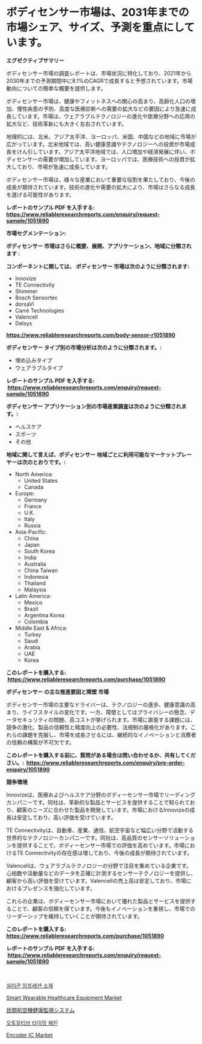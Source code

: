 <p><h1>ボディセンサー市場は、2031年までの市場シェア、サイズ、予測を重点にしています。</h1></p><p><strong>エグゼクティブサマリー</strong></p>
<p><p>ボディセンサー市場の調査レポートは、市場状況に特化しており、2021年から2030年までの予測期間中に8.1%のCAGRで成長すると予想されています。市場動向についての簡単な概要を提供します。</p><p>ボディセンサー市場は、健康やフィットネスへの関心の高まり、高齢化人口の増加、慢性疾患の予防、高度な医療診断への需要の拡大などの要因により急速に成長しています。市場は、ウェアラブルテクノロジーの進化や医療分野への応用の拡大など、技術革新にも大きく左右されています。</p><p>地理的には、北米、アジア太平洋、ヨーロッパ、米国、中国などの地域に市場が広がっています。北米地域では、高い健康意識やテクノロジーへの投資が市場成長をけん引しています。アジア太平洋地域では、人口増加や経済発展に伴い、ボディセンサーの需要が増加しています。ヨーロッパでは、医療技術への投資が拡大しており、市場が急速に成長しています。</p><p>ボディセンサー市場は、様々な産業において重要な役割を果たしており、今後の成長が期待されています。技術の進化や需要の拡大により、市場はさらなる成長を遂げる可能性があります。</p></p>
<p><strong>レポートのサンプル PDF を入手する: <a href="https://www.reliableresearchreports.com/enquiry/request-sample/1051890">https://www.reliableresearchreports.com/enquiry/request-sample/1051890</a></strong></p>
<p><strong>市場セグメンテーション:</strong></p>
<p><strong> ボディセンサー 市場はさらに概要、展開、アプリケーション、地域に分類されます :</strong></p>
<p><strong>コンポーネントに関しては、 ボディセンサー 市場は次のように分類されます: &nbsp;</strong></p>
<p><ul><li>Innovize</li><li>TE Connectivity</li><li>Shimmer</li><li>Bosch Sensortec</li><li>dorsaVi</li><li>Carré Technologies</li><li>Valencell</li><li>Delsys</li></ul></p>
<p><strong><a href="https://www.reliableresearchreports.com/body-sensor-r1051890">https://www.reliableresearchreports.com/body-sensor-r1051890</a></strong></p>
<p><strong> ボディセンサー タイプ別の市場分析は次のように分類されます。:</strong></p>
<p><ul><li>埋め込みタイプ</li><li>ウェアラブルタイプ</li></ul></p>
<p><strong>レポートのサンプル PDF を入手する: &nbsp;<a href="https://www.reliableresearchreports.com/enquiry/request-sample/1051890">https://www.reliableresearchreports.com/enquiry/request-sample/1051890</a></strong></p>
<p><strong> ボディセンサー アプリケーション別の市場産業調査は次のように分類されます。:</strong></p>
<p><ul><li>ヘルスケア</li><li>スポーツ</li><li>その他</li></ul></p>
<p><strong>地域に関して言えば、ボディセンサー 地域ごとに利用可能なマーケットプレーヤーは次のとおりです。:</strong></p>
<p><ul>
    <li>
        North America:
        <ul>
            <li>United States</li>
            <li>Canada</li>
        </ul>
    </li>
    <li>
        Europe:
        <ul>
            <li>Germany</li>
            <li>France</li>
            <li>U.K.</li>
            <li>Italy</li>
            <li>Russia</li>
        </ul>
    </li>
    <li>
        Asia-Pacific:
        <ul>
            <li>China</li>
            <li>Japan</li>
            <li>South Korea</li>
            <li>India</li>
            <li>Australia</li>
            <li>China Taiwan</li>
            <li>Indonesia</li>
            <li>Thailand</li>
            <li>Malaysia</li>
        </ul>
    </li>
    <li>
        Latin America:
        <ul>
            <li>Mexico</li>
            <li>Brazil</li>
            <li>Argentina Korea</li>
            <li>Colombia</li>
        </ul>
    </li>
    <li>
        Middle East & Africa:
        <ul>
            <li>Turkey</li>
            <li>Saudi</li>
            <li>Arabia</li>
            <li>UAE</li>
            <li>Korea</li>
        </ul>
    </li>
    </ul></p>
<p><strong>このレポートを購入する: &nbsp;<a href="https://www.reliableresearchreports.com/purchase/1051890">https://www.reliableresearchreports.com/purchase/1051890</a></strong></p>
<p><strong>ボディセンサー の主な推進要因と障壁 市場</strong></p>
<p><p>ボディセンサー市場の主要なドライバーは、テクノロジーの進歩、健康意識の高まり、ライフスタイルの変化です。一方、障壁としてはプライバシーの懸念、データセキュリティの問題、高コストが挙げられます。市場に直面する課題には、競争の激化、製品の信頼性と精度向上の必要性、法規制の厳格化があります。これらの課題を克服し、市場を成長させるには、継続的なイノベーションと消費者の信頼の構築が不可欠です。</p></p>
<p><strong>このレポートを購入する前に、質問がある場合は問い合わせるか、共有してください。:&nbsp; <a href="https://www.reliableresearchreports.com/enquiry/pre-order-enquiry/1051890">https://www.reliableresearchreports.com/enquiry/pre-order-enquiry/1051890</a></strong></p>
<p><strong>競争環境</strong></p>
<p><p>Innovizeは、医療およびヘルスケア分野のボディーセンサー市場でリーディングカンパニーです。同社は、革新的な製品とサービスを提供することで知られており、顧客のニーズに合わせた製品を開発しています。市場におけるInnovizeの成長は安定しており、高い評価を受けています。</p><p>TE Connectivityは、自動車、産業、通信、航空宇宙など幅広い分野で活動する世界的なテクノロジーカンパニーです。同社は、高品質のセンサーソリューションを提供することで、ボディーセンサー市場での評価を高めています。市場におけるTE Connectivityの存在感は増しており、今後の成長が期待されています。</p><p>Valencellは、ウェアラブルテクノロジーの分野で注目を集めている企業です。心拍数や活動量などのデータを正確に計測するセンサーテクノロジーを提供し、顧客から高い評価を受けています。Valencellの売上高は安定しており、市場におけるプレゼンスを強化しています。</p><p>これらの企業は、ボディーセンサー市場において優れた製品とサービスを提供することで、顧客の信頼を得ています。今後もイノベーションを重視し、市場でのリーダーシップを維持していくことが期待されています。</p></p>
<p><strong>このレポートを購入する: &nbsp; <a href="https://www.reliableresearchreports.com/purchase/1051890">https://www.reliableresearchreports.com/purchase/1051890</a></strong></p>
<p><strong>レポートのサンプル PDF を入手する: &nbsp;<a href="https://www.reliableresearchreports.com/enquiry/request-sample/1051890">https://www.reliableresearchreports.com/enquiry/request-sample/1051890</a></strong><strong></strong></p>
<p>&nbsp;</p>
<p><p><a href="https://medium.com/@marcpascual04/%EC%8B%A4%EB%A6%AC%EC%BD%98-%EC%9D%B8%EC%83%81-%EC%86%8C%EC%9E%AC-%EC%8B%9C%EC%9E%A5-%EA%B7%9C%EB%AA%A8-%EB%B0%8F-%EC%8B%9C%EC%9E%A5-%EB%8F%99%ED%96%A5-%EC%99%84%EC%A0%84%ED%95%9C-%EC%82%B0%EC%97%85-%EA%B0%9C%EC%9A%94-2024%EB%85%84%EB%B6%80%ED%84%B0-2031%EB%85%84%EA%B9%8C%EC%A7%80-10e6f82f7961">실리콘 임프레션 소재</a></p><p><a href="https://github.com/brenzgnarento/Market-Research-Report-List-2/blob/main/smart-wearable-healthcare-equipment-market.md">Smart Wearable Healthcare Equipment Market</a></p><p><a href="https://medium.com/@tiannastark1/%E5%95%86%E7%94%A8%E8%88%AA%E7%A9%BA%E6%A9%9F%E3%81%AE%E5%81%A5%E5%BA%B7%E7%9B%A3%E8%A6%96%E3%82%B7%E3%82%B9%E3%83%86%E3%83%A0%E5%B8%82%E5%A0%B4-%E5%B8%82%E5%A0%B4cagr-%E5%B8%82%E5%A0%B4%E5%8B%95%E5%90%91-%E3%81%8A%E3%82%88%E3%81%B3%E6%88%90%E9%95%B7%E6%88%A6%E7%95%A5%E3%81%AB%E9%96%A2%E3%81%99%E3%82%8B%E6%B4%9E%E5%AF%9F-607be33a06a4">民間航空機健康監視システム</a></p><p><a href="https://medium.com/@deborahward03/%EC%9E%90%EB%8F%99%EC%B0%A8-%ED%83%80%EC%9D%B4%EB%B0%8D-%EC%B2%B4%EC%9D%B8-%EC%8B%9C%EC%9E%A5-%EA%B2%BD%EC%9F%81-%EB%B6%84%EC%84%9D-%EC%8B%9C%EC%9E%A5-%EB%8F%99%ED%96%A5-%EB%B0%8F-2031%EB%85%84%EA%B9%8C%EC%A7%80%EC%9D%98-%EC%98%88%EC%B8%A1-bddc7db5510f">오토모티브 타이밍 체인</a></p><p><a href="https://automatic-knee-4c7.notion.site/Encoder-IC-Market-Focuses-on-Market-Share-Size-and-Projected-Forecast-Till-2031-5d32ff90251a479ea60fc611a09749d1">Encoder IC Market</a></p></p>